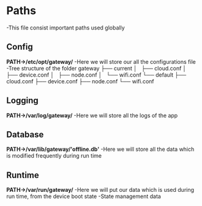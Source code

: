 # Paths
-This file consist important paths used globally

## Config
**PATH->/etc/opt/gateway/**
-Here we will store our all the configurations file
-Tree structure of the folder
gateway
    ├── current
    │   ├── cloud.conf
    │   ├── device.conf
    │   ├── node.conf
    │   └── wifi.conf
    └── default
        ├── cloud.conf
        ├── device.conf
        ├── node.conf
        └── wifi.conf

## Logging
**PATH->/var/log/gateway/**
-Here we will store all the logs of the app

## Database
**PATH->/var/lib/gateway/'offline.db'**
-Here we will store all the data which is modified frequently during run time

## Runtime
**PATH->/var/run/gateway/**
-Here we will put our data which is used during run time, from the device boot state
-State management data
